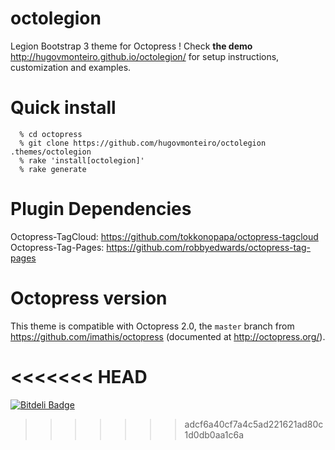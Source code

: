 octolegion
===========

Legion Bootstrap 3 theme for Octopress ! Check **the demo**
http://hugovmonteiro.github.io/octolegion/ for setup instructions, customization and examples.


Quick install
=============

```
  % cd octopress
  % git clone https://github.com/hugovmonteiro/octolegion .themes/octolegion
  % rake 'install[octolegion]'
  % rake generate
```

Plugin Dependencies
===================
Octopress-TagCloud: https://github.com/tokkonopapa/octopress-tagcloud
Octopress-Tag-Pages: https://github.com/robbyedwards/octopress-tag-pages


Octopress version
=================

This theme is compatible with Octopress 2.0,
the `master` branch from https://github.com/imathis/octopress
(documented at http://octopress.org/).



<<<<<<< HEAD
=======

[![Bitdeli Badge](https://d2weczhvl823v0.cloudfront.net/hugovmonteiro/octolegion-theme/trend.png)](https://bitdeli.com/free "Bitdeli Badge")

>>>>>>> adcf6a40cf7a4c5ad221621ad80c1d0db0aa1c6a
